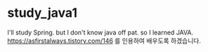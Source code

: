 # study_java1
I'll study Spring. but I don't know java off pat. so I learned JAVA.
https://asfirstalways.tistory.com/146 를 인용하여 배우도록 하겠습니다.
